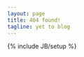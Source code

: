 ```yaml
---
layout: page
title: 404 found!
tagline: yet to blog
---
```

{% include JB/setup %}
























